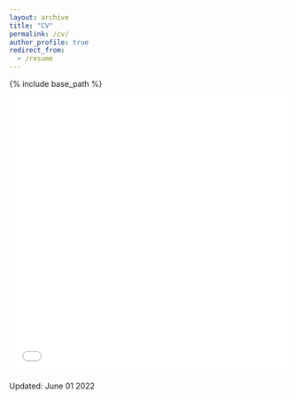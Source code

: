 ```yaml
---
layout: archive
title: "CV"
permalink: /cv/
author_profile: true
redirect_from:
  - /resume
---
```


{% include base_path %}

<iframe src="/files/Steven Brownlee's CV April 2022.pdf" width="100%" height="500" frameborder="no" border="0" marginwidth="0" marginheight="0"></iframe> 

Updated: June 01 2022